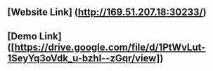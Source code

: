 
## [Website Link] (http://169.51.207.18:30233/)

## [Demo Link] ([https://drive.google.com/file/d/1PtWvLut-1SeyYq3oVdk_u-bzhl--zGqr/view])
